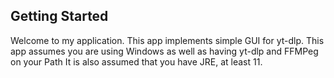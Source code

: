 ## Getting Started

Welcome to my application. This app implements simple GUI for yt-dlp. This app assumes you are using Windows as well as having yt-dlp and FFMPeg on your Path
It is also assumed that you have JRE, at least 11. 